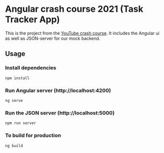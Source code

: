 # Angular crash course 2021 (Task Tracker App)

This is the project from the [YouTube crash 
course](https://youtu.be/3dHNOWTI7H8 
"Angular Crash Course 2021"). It includes the 
Angular ui as well as JSON-server for our mock 
backend.

## Usage

### Install dependencies

```
npm install
```

### Run Angular server (http://localhost:4200)

```
ng serve
```

### Run the JSON server (http://localhost:5000)

```
npm run server
```

### To build for production

```
ng build
```

